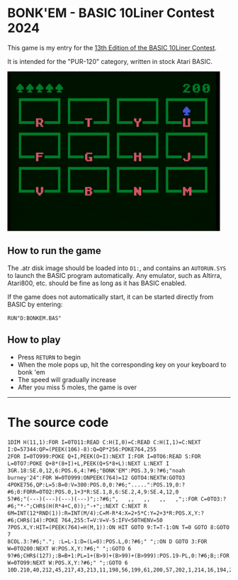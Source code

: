 # BONK'EM - BASIC 10Liner Contest 2024
This game is my entry for the [13th Edition of the BASIC 10Liner Contest](https://gkanold.wixsite.com/homeputerium/copy-of-rules).

It is intended for the "PUR-120" category, written in stock Atari BASIC.

![Gameplay](docs/bonkem.gif)

## How to run the game
The .atr disk image should be loaded into `D1:`, and contains an `AUTORUN.SYS` to launch the BASIC program automatically. Any emulator, such as Altirra, Atari800, etc. should be fine as long as it has BASIC enabled.

If the game does not automatically start, it can be started directly from BASIC by entering:
```basic
RUN"D:BONKEM.BAS"
```

## How to play
- Press `RETURN` to begin
- When the mole pops up, hit the corresponding key on your keyboard to bonk 'em
- The speed will gradually increase
- After you miss 5 moles, the game is over

---

# The source code
```basic
1DIM H(11,1):FOR I=0TO11:READ C:H(I,0)=C:READ C:H(I,1)=C:NEXT I:O=57344:QP=(PEEK(106)-8):Q=QP*256:POKE764,255
2FOR I=0TO999:POKE Q+I,PEEK(O+I):NEXT I:FOR I=0TO6:READ S:FOR L=0TO7:POKE Q+8*(8+I)+L,PEEK(Q+S*8+L):NEXT L:NEXT I
3GR.18:SE.0,12,6:POS.6,4:?#6;"BONK'EM":POS.3,9:?#6;"noah burney'24":FOR W=0TO999:ONPEEK(764)=12 GOTO4:NEXTW:GOTO3
4POKE756,QP:L=5:B=0:V=300:POS.0,0:?#6;".....":POS.19,0:?#6;0:FORR=0TO2:POS.0,1+3*R:SE.1,8,6:SE.2,4,9:SE.4,12,0
5?#6;"(---)(---)(---)(---)";:?#6;",   ,,   ,,   ,,   ,";:FOR C=0TO3:?#6;"*-";CHR$(H(R*4+C,0));"-+";:NEXT C:NEXT R
6M=INT(12*RND(1)):R=INT(M/4):C=M-R*4:X=2+5*C:Y=2+3*R:POS.X,Y:?#6;CHR$(14):POKE 764,255:T=V:V=V-5:IFV<50THENV=50
7POS.X,Y:HIT=(PEEK(764)=H(M,1)):ON HIT GOTO 9:T=T-1:ON T=0 GOTO 8:GOTO 7
8COL.3:?#6;"."; :L=L-1:D=(L=0):POS.L,0:?#6;" ";:ON D GOTO 3:FOR W=0TO200:NEXT W:POS.X,Y:?#6;" ";:GOTO 6
9?#6;CHR$(127);:B=B+1:PL=1+(B>9)+(B>99)+(B>999):POS.19-PL,0:?#6;B;:FOR W=0TO99:NEXT W:POS.X,Y:?#6;" ";:GOTO 6
10D.210,40,212,45,217,43,213,11,198,56,199,61,200,57,202,1,214,16,194,21,206,35,205,37,81,69,90,67,124,82,123
```
